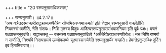 +++
title = "20 रश्म्यनुसाराधिकरणम्"

+++
रश्म्यनुसारी। ॥4.2.17॥  
'अथ यत्रैतदस्माच्छरीरादुक्रामत्यथैतैरेव रश्मिभिरूरध्वमाक्रमते' इति विद्वान् रश्म्यनुसारी गच्छीतीति नियमस्संभवतीति, नेति संशयः। निशि मृतस्य विदुषः आदित्यरश्म्यनुसारासंभवादनियम इति पूर्वः पक्षः। वचनं पक्षप्राप्तमनुवदति। राद्धान्तस्तु -- वचनस्य पक्षप्राप्त्यनुवादित्वे *अथैतेरेवेत्यवधारणविरोधः। नच निशि रश्मयो न सन्तीति, निश्यपि निदाघसमये ऊष्मोपलब्धेः सूक्ष्मास्सन्त्येवेति रश्म्यनुसार्येव गच्छति। हेमन्तेऽनुपलब्धिः दुर्दिन इव हिमाभिबावात्।।